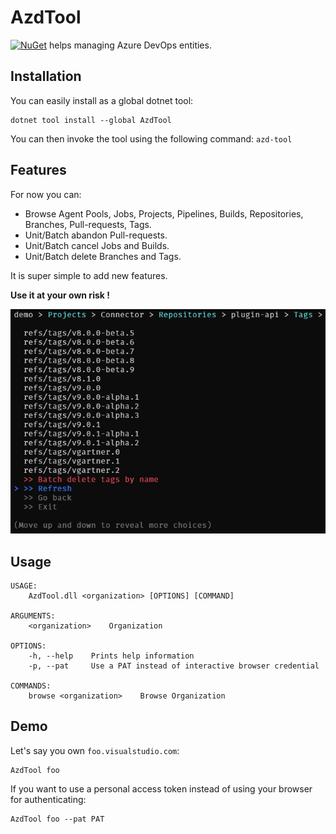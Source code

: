 # AzdTool
[![NuGet](https://img.shields.io/nuget/v/AzdTool.svg)](https://www.nuget.org/packages/AzdTool/)
helps managing Azure DevOps entities.

## Installation

You can easily install as a global dotnet tool:
```
dotnet tool install --global AzdTool
```

You can then invoke the tool using the following command: `azd-tool`

## Features
For now you can:
- Browse Agent Pools, Jobs, Projects, Pipelines, Builds, Repositories, Branches, Pull-requests, Tags.
- Unit/Batch abandon Pull-requests.
- Unit/Batch cancel Jobs and Builds.
- Unit/Batch delete Branches and Tags.

It is super simple to add new features.

**Use it at your own risk !**

![Screenshot](media/screenshot.png)

## Usage
```
USAGE:
    AzdTool.dll <organization> [OPTIONS] [COMMAND]

ARGUMENTS:
    <organization>    Organization

OPTIONS:
    -h, --help    Prints help information
    -p, --pat     Use a PAT instead of interactive browser credential

COMMANDS:
    browse <organization>    Browse Organization
```

## Demo

Let's say you own `foo.visualstudio.com`:

```batch
AzdTool foo
```

If you want to use a personal access token instead of using your browser for authenticating:
```batch
AzdTool foo --pat PAT
```
